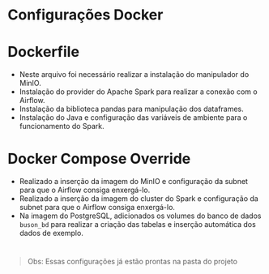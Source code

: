 # Configurações Docker

# Dockerfile

- Neste arquivo foi necessário realizar a instalação do manipulador do MinIO.
- Instalação do provider do Apache Spark para realizar a conexão com o Airflow.
- Instalação da biblioteca pandas para manipulação dos dataframes.
- Instalação do Java e configuração das variáveis de ambiente para o funcionamento do Spark.

# Docker Compose Override

- Realizado a inserção da imagem do MinIO e configuração da subnet para que o Airflow consiga enxergá-lo.
- Realizado a inserção da imagem do cluster do Spark e configuração da subnet para que o Airflow consiga enxergá-lo.
- Na imagem do PostgreSQL, adicionados os volumes do banco de dados `buson_bd` para realizar a criação das tabelas e inserção automática dos dados de exemplo.
#
> Obs: Essas configurações já estão prontas na pasta do projeto
